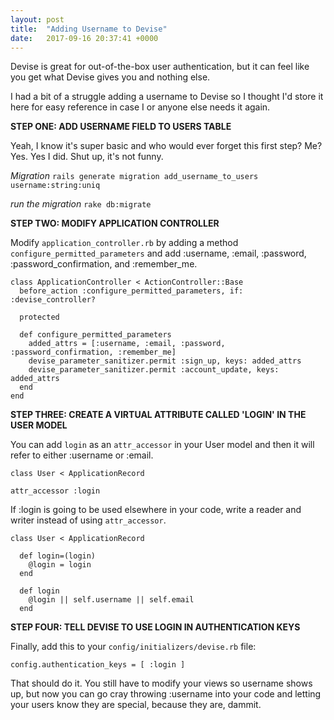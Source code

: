 ```yaml
---
layout: post
title:  "Adding Username to Devise"
date:   2017-09-16 20:37:41 +0000
---
```


Devise is great for out-of-the-box user authentication, but it can feel like you get what Devise gives you and nothing else.

I had a bit of a struggle adding a username to Devise so I thought I'd store it here for easy reference in case I or anyone else needs it again.

**STEP ONE: ADD USERNAME FIELD TO USERS TABLE**

Yeah, I know it's super basic and who would ever forget this first step? Me? Yes. Yes I did. Shut up, it's not funny.

*Migration*
`rails generate migration add_username_to_users username:string:uniq`

*run the migration*
`rake db:migrate`

**STEP TWO: MODIFY APPLICATION CONTROLLER**

Modify `application_controller.rb` by adding a method `configure_permitted_parameters` and add :username, :email, :password, :password_confirmation, and :remember_me.

```
class ApplicationController < ActionController::Base
  before_action :configure_permitted_parameters, if: :devise_controller?

  protected

  def configure_permitted_parameters
    added_attrs = [:username, :email, :password, :password_confirmation, :remember_me]
    devise_parameter_sanitizer.permit :sign_up, keys: added_attrs
    devise_parameter_sanitizer.permit :account_update, keys: added_attrs
  end
end
```

**STEP THREE: CREATE A VIRTUAL ATTRIBUTE CALLED 'LOGIN' IN THE USER MODEL**

You can add `login` as an `attr_accessor` in your User model and then it will refer to either :username or :email.

```
class User < ApplicationRecord

attr_accessor :login
```

If :login is going to be used elsewhere in your code, write a reader and writer instead of using `attr_accessor`.

```
class User < ApplicationRecord

  def login=(login)
    @login = login
  end

  def login
    @login || self.username || self.email
  end
```

**STEP FOUR: TELL DEVISE TO USE LOGIN IN AUTHENTICATION KEYS**

Finally, add this to your `config/initializers/devise.rb` file:

```
config.authentication_keys = [ :login ]
```

That should do it. You still have to modify your views so username shows up, but now you can go cray throwing :username into your code and letting your users know they are special, because they are, dammit. 
